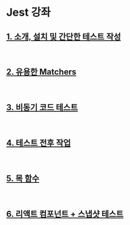 # Jest 강좌

## [1. 소개, 설치 및 간단한 테스트 작성](1.%20소개%2C%20설치%20및%20간단한%20테스트%20작성.md)

<br/>

## [2. 유용한 Matchers](2.%20유용한%20Matchers.md)

<br/>

## [3. 비동기 코드 테스트](3.%20비동기%20코드%20테스트.md)

<br/>

## [4. 테스트 전후 작업](4.%20테스트%20전후%20작업.md)

<br/>

## [5. 목 함수](5.%20목%20함수.md)

<br/>

## [6. 리액트 컴포넌트 + 스냅샷 테스트](6.%20리액트%20컴포넌트%20%2B%20스냅샷%20테스트.md)

<br/>
